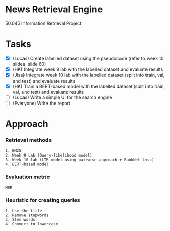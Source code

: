 # News Retrieval Engine

50.045 Information Retrieval Project

# Tasks

- [x] (Lucas) Create labelled dataset using the pseudocode (refer to week 10 slides, slide 60)
- [x] (HK) Integrate week 9 lab with the labelled dataset and evaluate results 
- [x] (Jisa) Integrate week 10 lab with the labelled dataset (split into train, val, and test) and evaluate results
- [x] (HK) Train a BERT-based model with the labelled dataset (split into train, val, and test) and evaluate results
- [ ] (Lucas) Write a simple UI for the search engine
- [ ] (Everyone) Write the report

# Approach

### Retrieval methods

    1. BM25
    2. Week 9 Lab (Query-likelihood model)
    3. Week 10 lab (LTR model using pairwise approach + RankNet loss)
    4. BERT-based model

### Evaluation metric
    MRR

### Heuristic for creating queries
    1. Use the title
    2. Remove stopwords
    3. Stem words
    4. Convert to lowercase
